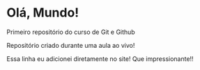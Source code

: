 # Olá, Mundo!
 Primeiro repositório do curso de Git e Github

Repositório criado durante uma aula ao vivo!

Essa linha eu adicionei diretamente no site! Que impressionante!!
